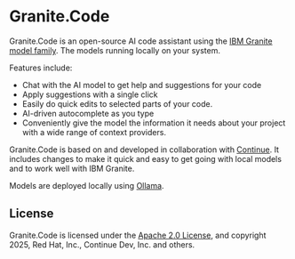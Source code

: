 # Granite.Code

Granite.Code is an open-source AI code assistant
using the [IBM Granite model family](https://www.ibm.com/granite).
The models running locally on your system.

Features include:

- Chat with the AI model to get help and suggestions
  for your code
- Apply suggestions with a single click
- Easily do quick edits to selected parts of your code.
- AI-driven autocomplete as you type
- Conveniently give the model the information it needs
  about your project with a wide range of context providers.

Granite.Code is based on and developed in collaboration with
[Continue](https://github.com/continuedev/continue). It includes changes to make it quick and easy to get going with local models and to work well with IBM Granite.

Models are deployed locally using [Ollama](https://ollama.com/).

## License

Granite.Code is licensed under the [Apache 2.0 License](./LICENSE),
and copyright 2025, Red Hat, Inc., Continue Dev, Inc. and others.
